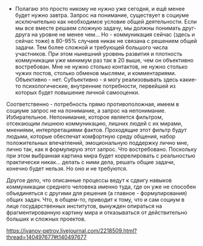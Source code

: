 - Полагаю это просто никому не нужно уже сегодня, и ещё менее будет нужно завтра. Запрос на понимание, существует в социуме исключительно как необходимое условие общей деятельности. Если мы все вместе решаем сложную задачу, мы должны понимать друг-друга на уровне не менее чем... Но - коммуникация сейчас (здесь и сейчас тоже) в 80-95% случаев никак не связана с решением общей задачи. Тем более сложной и требующей большого числа участников. При этом нынешний уровень развития и плотность коммуникации уже минимум раз так в 20 выше, чем он объективно востребован. Мне не нужно столько контактов, не нужно столько чужих постов, столько обменов мыслями, и комментариями. Объективно - нет. Субъективно - я могу реализовывать здесь какие-то психологические, внутренние потребности, первейшей из которых будет повышение личной самооценки.

Соответственно - потребность прямо противоположная, имеем в социуме запрос не на понимание, а запрос на непонимание. Избирательное. Непонимание, которое является фильтром, отсекающим лишнюю коммуникацию, лишних людей с их мирами, мнениями, интерпретациями фактов. Проходящие этот фильтр будут людьми, которые обеспечат комфортную среду общения, набор положительных впечатлений, эмоциональную поддержку лично мне, лично так, как я формулирую этот запрос. Что востребовано. Поскольку при этом выбранная картина мира будет коррелировать с реальностью практически никак... делать с ними дела, решать общие задачи, конечно будет нельзя. Но оно и не требуются.

Другое дело, что описанные процессы ведут к сдвигу навыков коммуникации среднего человека именно туда, где он уже не способен объединяться с другими для решения (а главное - формулирования) общих задач. Что, в общем-то, приводит к тому, что и сам социум в лице государственных институтов, вынужден опираться на фрагментированную картину мира и отказываться от действительно больших и сложных проектов.

https://ivanov-petrov.livejournal.com/2218509.html?thread=140497677#t140497677